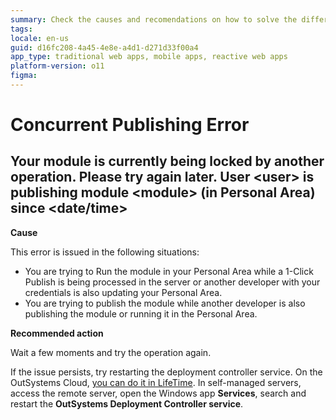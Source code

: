```yaml
---
summary: Check the causes and recomendations on how to solve the different Concurrent Publishing TrueChange errors.
tags:
locale: en-us
guid: d16fc208-4a45-4e8e-a4d1-d271d33f00a4
app_type: traditional web apps, mobile apps, reactive web apps
platform-version: o11
figma:
---
```


# Concurrent Publishing Error

## Your module is currently being locked by another operation. Please try again later. User &lt;user> is publishing module &lt;module> (in Personal Area) since &lt;date/time>

**Cause**

This error is issued in the following situations:

* You are trying to Run the module in your Personal Area while a 1-Click Publish is being processed in the server or another developer with your credentials is also updating your Personal Area.
* You are trying to publish the module while another developer is also publishing the module or running it in the Personal Area.

**Recommended action**

Wait a few moments and try the operation again.
    
If the issue persists, try restarting the deployment controller service. On the OutSystems Cloud, [you can do it in LifeTime](https://success.outsystems.com/Support/Troubleshooting/Infrastructure_management/Restart_services_on_OutSystems_Cloud). In self-managed servers, access the remote server, open the Windows app **Services**, search and restart the **OutSystems Deployment Controller service**.


